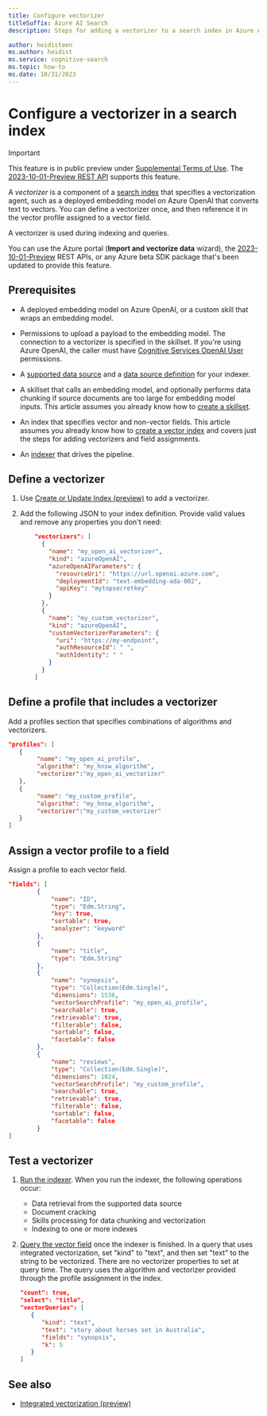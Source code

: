 ```yaml
---
title: Configure vectorizer
titleSuffix: Azure AI Search
description: Steps for adding a vectorizer to a search index in Azure AI Search. A vectorizer calls an embedding model that generates embeddings from text.

author: heidisteen
ms.author: heidist
ms.service: cognitive-search
ms.topic: how-to
ms.date: 10/31/2023
---
```


# Configure a vectorizer in a search index

> [!IMPORTANT] 
> This feature is in public preview under [Supplemental Terms of Use](https://azure.microsoft.com/support/legal/preview-supplemental-terms/). The [2023-10-01-Preview REST API](/rest/api/searchservice/2023-10-01-preview/skillsets/create-or-update) supports this feature.

A *vectorizer* is a component of a [search index](search-what-is-an-index.md) that specifies a vectorization agent, such as a deployed embedding model on Azure OpenAI that converts text to vectors. You can define a vectorizer once, and then reference it in the vector profile assigned to a vector field.

A vectorizer is used during indexing and queries.

You can use the Azure portal (**Import and vectorize data** wizard), the [2023-10-01-Preview](/rest/api/searchservice/2023-10-01-preview/indexes/create-or-update) REST APIs, or any Azure beta SDK package that's been updated to provide this feature.

## Prerequisites

+ A deployed embedding model on Azure OpenAI, or a custom skill that wraps an embedding model.

+ Permissions to upload a payload to the embedding model. The connection to a vectorizer is specified in the skillset. If you're using Azure OpenAI, the caller must have [Cognitive Services OpenAI User](/azure/ai-services/openai/how-to/role-based-access-control#azure-openai-roles) permissions.

+ A [supported data source](search-indexer-overview.md#supported-data-sources) and a [data source definition](search-howto-create-indexers.md#prepare-a-data-source) for your indexer.

+ A skillset that calls an embedding model, and optionally performs data chunking if source documents are too large for embedding model inputs. This article assumes you already know how to [create a skillset](cognitive-search-defining-skillset.md).

+ An index that specifies vector and non-vector fields. This article assumes you already know how to [create a vector index](vector-search-how-to-create-index.md) and covers just the steps for adding vectorizers and field assignments.

+ An [indexer](search-howto-create-indexers.md) that drives the pipeline.

## Define a vectorizer

1. Use [Create or Update Index (preview)](/rest/api/searchservice/2023-10-01-preview/indexes/create-or-update) to add a vectorizer.

1. Add the following JSON to your index definition. Provide valid values and remove any properties you don't need:

    ```json
        "vectorizers": [
          {
            "name": "my_open_ai_vectorizer",
            "kind": "azureOpenAI",
            "azureOpenAIParameters": {
              "resourceUri": "https://url.openai.azure.com",
              "deploymentId": "text-embedding-ada-002",
              "apiKey": "mytopsecretkey"
            }
          },
          {
            "name": "my_custom_vectorizer",
            "kind": "azureOpenAI",
            "customVectorizerParameters": {
              "uri": "https://my-endpoint",
              "authResourceId": " ",
              "authIdentity": " "
            }
          }
        ]
    ```

## Define a profile that includes a vectorizer

Add a profiles section that specifies combinations of algorithms and vectorizers.

```json
"profiles": [ 
   { 
        "name": "my_open_ai_profile", 
        "algorithm": "my_hnsw_algorithm", 
        "vectorizer":"my_open_ai_vectorizer" 
   }, 
   { 
        "name": "my_custom_profile", 
        "algorithm": "my_hnsw_algorithm", 
        "vectorizer":"my_custom_vectorizer" 
   }
]
```

## Assign a vector profile to a field

Assign a profile to each vector field.

```json
"fields": [ 
        { 
            "name": "ID", 
            "type": "Edm.String", 
            "key": true, 
            "sortable": true, 
            "analyzer": "keyword" 
        }, 
        { 
            "name": "title", 
            "type": "Edm.String" 
        }, 
        { 
            "name": "synopsis", 
            "type": "Collection(Edm.Single)", 
            "dimensions": 1536, 
            "vectorSearchProfile": "my_open_ai_profile", 
            "searchable": true, 
            "retrievable": true, 
            "filterable": false, 
            "sortable": false, 
            "facetable": false 
        }, 
        { 
            "name": "reviews", 
            "type": "Collection(Edm.Single)", 
            "dimensions": 1024, 
            "vectorSearchProfile": "my_custom_profile", 
            "searchable": true, 
            "retrievable": true, 
            "filterable": false, 
            "sortable": false, 
            "facetable": false 
        } 
]
```

## Test a vectorizer

1. [Run the indexer](search-howto-run-reset-indexers.md). When you run the indexer, the following operations occur:

    + Data retrieval from the supported data source
    + Document cracking
    + Skills processing for data chunking and vectorization
    + Indexing to one or more indexes

1. [Query the vector field](vector-search-how-to-query.md) once the indexer is finished. In a query that uses integrated vectorization, set "kind" to "text", and then set "text" to the string to be vectorized. There are no vectorizer properties to set at query time. The query uses the algorithm and vectorizer provided through the profile assignment in the index.

    ```json
    "count": true,
    "select": "title",
    "vectorQueries": [ 
       { 
          "kind": "text",
          "text": "story about horses set in Australia",
          "fields": "synopsis",
          "k": 5
       }
    ]
    ```

## See also

+ [Integrated vectorization (preview)](vector-search-integrated-vectorization.md)